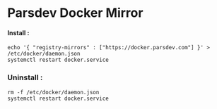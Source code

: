 # Parsdev Docker Mirror



#### Install :
```
echo '{ "registry-mirrors" : ["https://docker.parsdev.com"] }' > /etc/docker/daemon.json
systemctl restart docker.service
```

### Uninstall :
```
rm -f /etc/docker/daemon.json
systemctl restart docker.service
```
